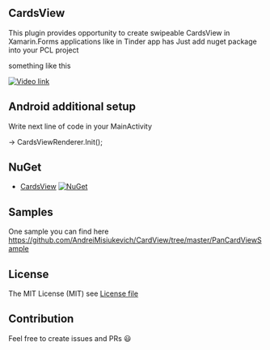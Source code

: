 ## CardsView
This plugin provides opportunity to create swipeable CardsView in Xamarin.Forms applications like in Tinder app has
Just add nuget package into your PCL project

something like this

[![Video link](https://img.youtube.com/vi/bCbFFO7Ir6U/0.jpg)](https://www.youtube.com/watch?v=bCbFFO7Ir6U)

## Android additional setup
Write next line of code in your MainActivity

-> CardsViewRenderer.Init();

## NuGet
* [CardsView](http://www.nuget.org/packages/CardsView) [![NuGet](https://img.shields.io/nuget/v/CardsView.svg?label=NuGet)](https://www.nuget.org/packages/CardsView)

## Samples
One sample you can find here https://github.com/AndreiMisiukevich/CardView/tree/master/PanCardViewSample

## License
The MIT License (MIT) see [License file](LICENSE)

## Contribution
Feel free to create issues and PRs 😃


